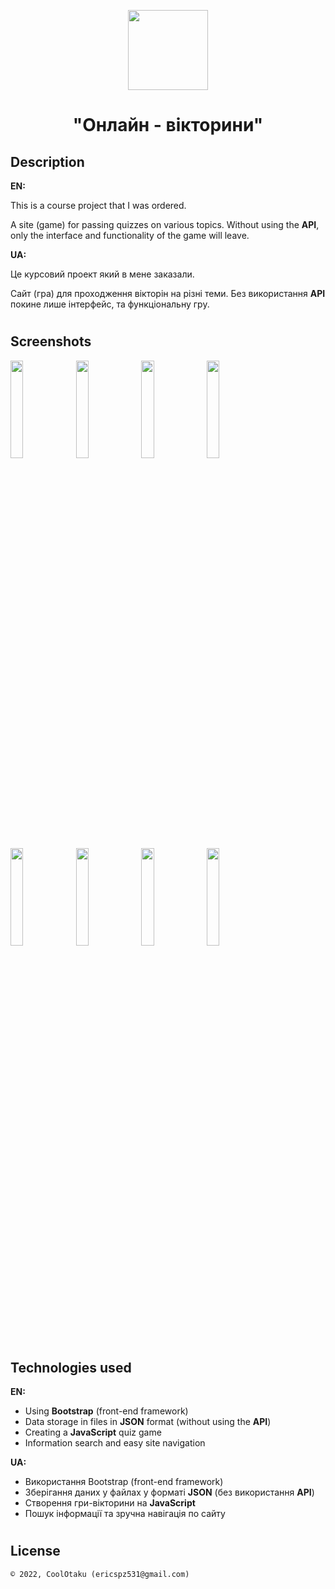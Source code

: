 <p align="center"><img height="128" src="assets/img/logo.jpg"/></p>
<h1 align="center">"Онлайн - вікторини"</h1>

## Description
<b>EN:</b>

This is a course project that I was ordered.

A site (game) for passing quizzes on various topics. Without using the **API**, only the interface and functionality of the game will leave.

<b>UA:</b>

Це курсовий проект який в мене заказали.

Сайт (гра) для проходження вікторін на різні теми. Без використання **API** покине лише інтерфейс, та функціональну гру.

#
## Screenshots
<p>
  <img src="screens/s1.png" height="20%"/>
  <img src="screens/s2.png" height="20%"/>
  <img src="screens/s3.png" height="20%"/>
  <img src="screens/s4.png" height="20%"/>
  <img src="screens/sm1.png" height="20%"/>
  <img src="screens/sm2.png" height="20%"/>
  <img src="screens/sm3.png" height="20%"/>
  <img src="screens/sm4.png" height="20%"/>
</p>

#
## Technologies used
<b>EN:</b>
- Using **Bootstrap** (front-end framework)
- Data storage in files in **JSON** format (without using the **API**)
- Creating a **JavaScript** quiz game
- Information search and easy site navigation

<b>UA:</b>
- Використання Bootstrap (front-end framework)
- Зберігання даних у файлах у форматі **JSON** (без використання **API**)
- Створення гри-вікторини на **JavaScript**
- Пошук інформації та зручна навігація по сайту

#
## License
```
© 2022, CoolOtaku (ericspz531@gmail.com)
```

